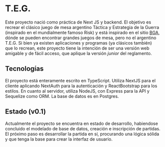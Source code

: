 # T.E.G.

Este proyecto nació como práctica de Next JS y backend. El objetivo es recrear el clásico juego de mesa argentino Táctica y Estrategia de la Guerra (inspirado en el mundialmente famoso Risk) y está inspirado en el sitio [BGA](https://boardgamearena.com/), dónde se pueden encontrar grandes juegos de mesa, pero no el argentino T.E.G. Si bien ya existen aplicaciones y programas (ya clásicos también) que lo recrean, este proyecto tiene la intención de ser una versión web amigable y de fácil acceso, que aplique la versión *junior* del reglamento.

## Tecnologías

El proyecto está enteramente escrito en TypeScript. Utiliza NextJS para el cliente aplicando NextAuth para la autenticación y ReactBootstrap para los estilos. En cuanto al servidor, utiliza NodeJS, con Express para la API y Sequelize como ORM. La base de datos es en Postgres.

## Estado (v0.1)

Actualmente el proyecto se encuentra en estado de desarrollo, habiendose concluido el modelado de base de datos, creación e inscripción de partidas. El próximo paso es desarrollar la partida en sí, procurando una lógica sólida y que tenga la base para crear la interfaz de usuario.